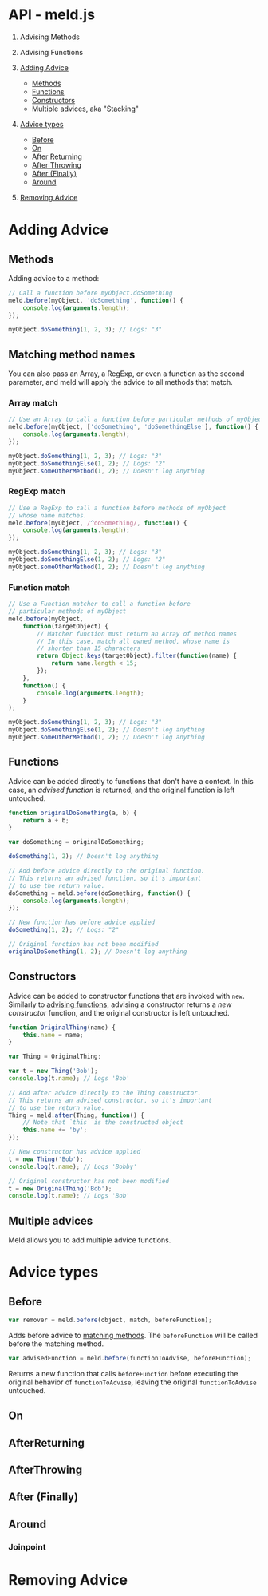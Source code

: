 # API - meld.js

1. Advising Methods
2. Advising Functions

1. [Adding Advice](#adding-advice)
	* [Methods](#methods)
	* [Functions](#functions)
	* [Constructors](#constructors)
	* Multiple advices, aka "Stacking"
1. [Advice types](#advice-types)
	* [Before](#before)
	* [On](#on)
	* [After Returning](#after-returning)
	* [After Throwing](#after-throwing)
	* [After (Finally)](#after-finally)
	* [Around](#around)
1. [Removing Advice](#removing-advice)

# Adding Advice

## Methods

Adding advice to a method:

```js
// Call a function before myObject.doSomething
meld.before(myObject, 'doSomething', function() {
	console.log(arguments.length);
});

myObject.doSomething(1, 2, 3); // Logs: "3"
```

## Matching method names

You can also pass an Array, a RegExp, or even a function as the second parameter, and meld will apply the advice to all methods that match.

### Array match

```js
// Use an Array to call a function before particular methods of myObject
meld.before(myObject, ['doSomething', 'doSomethingElse'], function() {
	console.log(arguments.length);
});

myObject.doSomething(1, 2, 3); // Logs: "3"
myObject.doSomethingElse(1, 2); // Logs: "2"
myObject.someOtherMethod(1, 2); // Doesn't log anything
```

### RegExp match

```js
// Use a RegExp to call a function before methods of myObject
// whose name matches.
meld.before(myObject, /^doSomething/, function() {
	console.log(arguments.length);
});

myObject.doSomething(1, 2, 3); // Logs: "3"
myObject.doSomethingElse(1, 2); // Logs: "2"
myObject.someOtherMethod(1, 2); // Doesn't log anything
```

### Function match

```js
// Use a Function matcher to call a function before
// particular methods of myObject
meld.before(myObject,
	function(targetObject) {
		// Matcher function must return an Array of method names
		// In this case, match all owned method, whose name is
		// shorter than 15 characters
		return Object.keys(targetObject).filter(function(name) {
			return name.length < 15;
		});
	},
	function() {
		console.log(arguments.length);
	}
);

myObject.doSomething(1, 2, 3); // Logs: "3"
myObject.doSomethingElse(1, 2); // Doesn't log anything
myObject.someOtherMethod(1, 2); // Doesn't log anything
```

## Functions

Advice can be added directly to functions that don't have a context.  In this case, an *advised function* is returned, and the original function is left untouched.

```js
function originalDoSomething(a, b) {
	return a + b;
}

var doSomething = originalDoSomething;

doSomething(1, 2); // Doesn't log anything

// Add before advice directly to the original function.
// This returns an advised function, so it's important
// to use the return value.
doSomething = meld.before(doSomething, function() {
	console.log(arguments.length);
});

// New function has before advice applied
doSomething(1, 2); // Logs: "2"

// Original function has not been modified
originalDoSomething(1, 2); // Doesn't log anything
```

## Constructors

Advice can be added to constructor functions that are invoked with `new`.  Similarly to [advising functions](#functions), advising a constructor returns a *new constructor* function, and the original constructor is left untouched.

```js
function OriginalThing(name) {
	this.name = name;
}

var Thing = OriginalThing;

var t = new Thing('Bob');
console.log(t.name); // Logs 'Bob'

// Add after advice directly to the Thing constructor.
// This returns an advised constructor, so it's important
// to use the return value.
Thing = meld.after(Thing, function() {
	// Note that `this` is the constructed object
	this.name += 'by';
});

// New constructor has advice applied
t = new Thing('Bob');
console.log(t.name); // Logs 'Bobby'

// Original constructor has not been modified
t = new OriginalThing('Bob');
console.log(t.name); // Logs 'Bob'
```

## Multiple advices

Meld allows you to add multiple advice functions.

# Advice types

## Before

```js
var remover = meld.before(object, match, beforeFunction);
```

Adds before advice to [matching methods](#matching-method-names).  The `beforeFunction` will be called before the matching method.

```js
var advisedFunction = meld.before(functionToAdvise, beforeFunction);
```

Returns a new function that calls `beforeFunction` before executing the original behavior of `functionToAdvise`, leaving the original `functionToAdvise` untouched.

## On

## AfterReturning

## AfterThrowing

## After (Finally)

## Around

### Joinpoint

# Removing Advice
